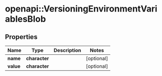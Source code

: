 # openapi::VersioningEnvironmentVariablesBlob


## Properties
Name | Type | Description | Notes
------------ | ------------- | ------------- | -------------
**name** | **character** |  | [optional] 
**value** | **character** |  | [optional] 


